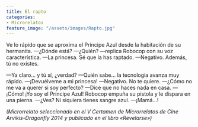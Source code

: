 ```yaml
---
title: El rapto
categories:
- Microrelatos
feature_image: "/assets/images/Rapto.jpg"
---
```


Ve lo rápido que se aproxima el Príncipe Azul desde la habitación de su hermanita.
—¿Dónde está?
—¿Quién? —replica Robocop con su voz característica.
—La princesa. Sé que la has raptado.
­—Negativo. Además, tú no existes.

<!-- more -->

—Ya claro… y tú sí, ¿verdad?
­—Quién sabe… la tecnología avanza muy rápido.
—¡Devuélveme a mi princesa!
—Negativo. No te quiere.
—¿Cómo no me va a querer si soy perfecto?
—Dice que no haces nada en casa.
—¡Cómo! ¡Yo soy el Príncipe Azul!
Robocop empuña su pistola y le dispara en una pierna.
—¿Ves? Ni siquiera tienes sangre azul.
—¡Mamá…!

*(Microrrelato seleccionado en el V Certamen de Microrrelatos de Cine Arvikis-Dragonfly 2014 y publicado en el libro «Revelarse»)*